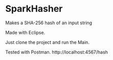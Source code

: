 # SparkHasher
Makes a SHA-256 hash of an input string

Made with Eclipse.

Just clone the project and run the Main.

Tested with Postman. http://localhost:4567/hash
